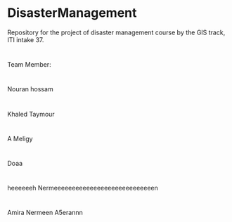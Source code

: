 # DisasterManagement
Repository for the project of disaster management course by the GIS track, ITI intake 37.
#
Team Member: 
#
 Nouran hossam
# 
 Khaled Taymour
 #
 A Meligy
 #
 Doaa
 #
heeeeeeh
Nermeeeeeeeeeeeeeeeeeeeeeeeeeeeen
#
Amira 
Nermeen A5erannn



